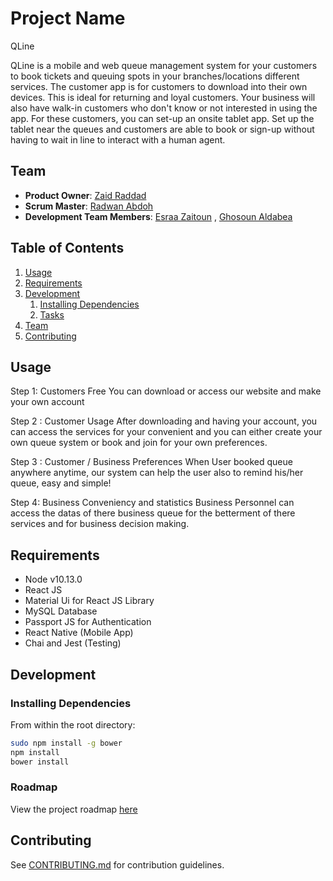 # Project Name
QLine


 QLine is a mobile and web queue management system for your customers to book tickets and queuing spots in your branches/locations different services. The customer app is for customers to download into their own devices. This is ideal for returning and loyal customers. Your business will also have walk-in customers who don't know or not interested in using the app. For these customers, you can set-up an onsite tablet app. Set up the tablet near the queues and customers are able to book or sign-up without having to wait in line to interact with a human agent.
## Team

  - __Product Owner__: [Zaid Raddad](https://github.com/zaidraddad94)
  - __Scrum Master__: [Radwan Abdoh](https://github.com/radwan-1)
  - __Development Team Members__: [Esraa Zaitoun](https://github.com/esraazaitoun1991)
                                , [Ghosoun Aldabea](https://github.com/ghosoun89)

## Table of Contents

1. [Usage](#Usage)
1. [Requirements](#requirements)
1. [Development](#development)
    1. [Installing Dependencies](#installing-dependencies)
    1. [Tasks](#tasks)
1. [Team](#team)
1. [Contributing](#contributing)

## Usage

 Step 1: Customers Free
         You can download or access our website and make your own account

 Step 2 : Customer Usage
         After downloading and having your account, you can access the services for your convenient and you can either create your own queue system or book and join for your own preferences.

 Step 3 : Customer / Business Preferences
         When User booked queue anywhere anytime, our system can help the user also to remind his/her queue, easy and simple!

 Step 4: Business Conveniency and statistics
         Business Personnel can access the datas of there business queue for the betterment of there services and for business decision making.  

## Requirements

- Node v10.13.0
- React JS
- Material Ui for React JS Library
- MySQL Database
- Passport JS for Authentication
- React Native (Mobile App)
- Chai and Jest (Testing)

## Development

### Installing Dependencies

From within the root directory:

```sh
sudo npm install -g bower
npm install
bower install
```

### Roadmap

View the project roadmap [here](https://waffle.io/FourZeroFour-NotFound/QLine)


## Contributing

See [CONTRIBUTING.md](_CONTRIBUTING.md) for contribution guidelines.
